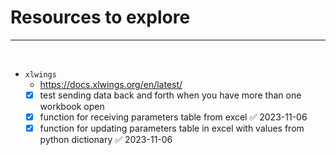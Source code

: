 # **Resources to explore**

---

<br>

- `xlwings`
    - <https://docs.xlwings.org/en/latest/>
    - [x] test sending data back and forth when you have more than one workbook open
    - [x] function for receiving parameters table from excel ✅ 2023-11-06
    - [x] function for updating parameters table in excel with values from python dictionary ✅ 2023-11-06
